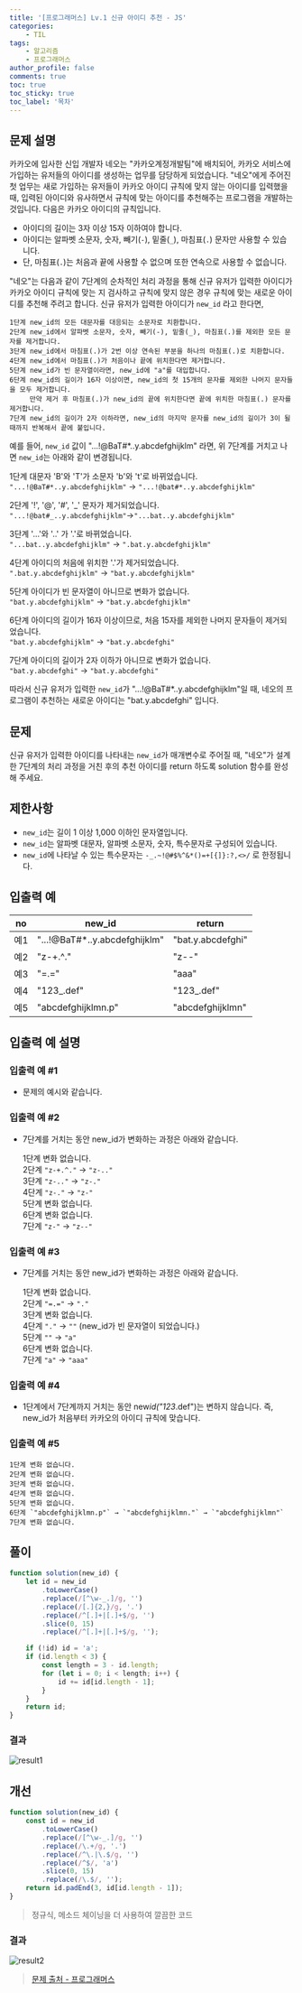 ```yaml
---
title: '[프로그래머스] Lv.1 신규 아이디 추천 - JS'
categories:
    - TIL
tags:
    - 알고리즘
    - 프로그래머스
author_profile: false
comments: true
toc: true
toc_sticky: true
toc_label: '목차'
---
```


## 문제 설명

카카오에 입사한 신입 개발자 네오는 "카카오계정개발팀"에 배치되어, 카카오 서비스에 가입하는 유저들의 아이디를 생성하는 업무를 담당하게 되었습니다. "네오"에게 주어진 첫 업무는 새로 가입하는 유저들이 카카오 아이디 규칙에 맞지 않는 아이디를 입력했을 때, 입력된 아이디와 유사하면서 규칙에 맞는 아이디를 추천해주는 프로그램을 개발하는 것입니다.
다음은 카카오 아이디의 규칙입니다.

-   아이디의 길이는 3자 이상 15자 이하여야 합니다.
-   아이디는 알파벳 소문자, 숫자, 빼기(`-`), 밑줄(`_`), 마침표(`.`) 문자만 사용할 수 있습니다.
-   단, 마침표(`.`)는 처음과 끝에 사용할 수 없으며 또한 연속으로 사용할 수 없습니다.

"네오"는 다음과 같이 7단계의 순차적인 처리 과정을 통해 신규 유저가 입력한 아이디가 카카오 아이디 규칙에 맞는 지 검사하고 규칙에 맞지 않은 경우 규칙에 맞는 새로운 아이디를 추천해 주려고 합니다.
신규 유저가 입력한 아이디가 `new_id` 라고 한다면,

```
1단계 new_id의 모든 대문자를 대응되는 소문자로 치환합니다.
2단계 new_id에서 알파벳 소문자, 숫자, 빼기(-), 밑줄(_), 마침표(.)를 제외한 모든 문자를 제거합니다.
3단계 new_id에서 마침표(.)가 2번 이상 연속된 부분을 하나의 마침표(.)로 치환합니다.
4단계 new_id에서 마침표(.)가 처음이나 끝에 위치한다면 제거합니다.
5단계 new_id가 빈 문자열이라면, new_id에 "a"를 대입합니다.
6단계 new_id의 길이가 16자 이상이면, new_id의 첫 15개의 문자를 제외한 나머지 문자들을 모두 제거합니다.
     만약 제거 후 마침표(.)가 new_id의 끝에 위치한다면 끝에 위치한 마침표(.) 문자를 제거합니다.
7단계 new_id의 길이가 2자 이하라면, new_id의 마지막 문자를 new_id의 길이가 3이 될 때까지 반복해서 끝에 붙입니다.
```

예를 들어, `new_id` 값이 "...!@BaT#\*..y.abcdefghijklm" 라면, 위 7단계를 거치고 나면 `new_id`는 아래와 같이 변경됩니다.

1단계 대문자 'B'와 'T'가 소문자 'b'와 't'로 바뀌었습니다.  
`"...!@BaT#*..y.abcdefghijklm"` → `"...!@bat#*..y.abcdefghijklm"`

2단계 '!', '@', '#', '_' 문자가 제거되었습니다.  
`"...!@bat#_..y.abcdefghijklm"`→`"...bat..y.abcdefghijklm"`

3단계 '...'와 '..' 가 '.'로 바뀌었습니다.  
`"...bat..y.abcdefghijklm"` → `".bat.y.abcdefghijklm"`

4단계 아이디의 처음에 위치한 '.'가 제거되었습니다.  
`".bat.y.abcdefghijklm"` → `"bat.y.abcdefghijklm"`

5단계 아이디가 빈 문자열이 아니므로 변화가 없습니다.  
`"bat.y.abcdefghijklm"` → `"bat.y.abcdefghijklm"`

6단계 아이디의 길이가 16자 이상이므로, 처음 15자를 제외한 나머지 문자들이 제거되었습니다.  
`"bat.y.abcdefghijklm"` → `"bat.y.abcdefghi"`

7단계 아이디의 길이가 2자 이하가 아니므로 변화가 없습니다.  
`"bat.y.abcdefghi"` → `"bat.y.abcdefghi"`

따라서 신규 유저가 입력한 `new_id`가 "...!@BaT#\*..y.abcdefghijklm"일 때, 네오의 프로그램이 추천하는 새로운 아이디는 "bat.y.abcdefghi" 입니다.

## 문제

신규 유저가 입력한 아이디를 나타내는 `new_id`가 매개변수로 주어질 때, "네오"가 설계한 7단계의 처리 과정을 거친 후의 추천 아이디를 return 하도록 solution 함수를 완성해 주세요.

## 제한사항

-   `new_id`는 길이 1 이상 1,000 이하인 문자열입니다.
-   `new_id`는 알파벳 대문자, 알파벳 소문자, 숫자, 특수문자로 구성되어 있습니다.
-   `new_id`에 나타날 수 있는 특수문자는 `-_.~!@#$%^&*()=+[{]}:?,<>/` 로 한정됩니다.

## 입출력 예

| no  | new_id                         | return            |
| --- | ------------------------------ | ----------------- |
| 예1 | "...!@BaT#\*..y.abcdefghijklm" | "bat.y.abcdefghi" |
| 예2 | "z-+.^."                       | "z--"             |
| 예3 | "=.="                          | "aaa"             |
| 예4 | "123\_.def"                    | "123\_.def"       |
| 예5 | "abcdefghijklmn.p"             | "abcdefghijklmn"  |

## 입출력 예 설명

### 입출력 예 #1

-   문제의 예시와 같습니다.

### 입출력 예 #2

-   7단계를 거치는 동안 new_id가 변화하는 과정은 아래와 같습니다.

    1단계 변화 없습니다.  
     2단계 `"z-+.^."` → `"z-.."`  
     3단계 `"z-.."` → `"z-."`  
     4단계 `"z-."` → `"z-"`  
     5단계 변화 없습니다.  
     6단계 변화 없습니다.  
     7단계 `"z-"` → `"z--"`

### 입출력 예 #3

-   7단계를 거치는 동안 new_id가 변화하는 과정은 아래와 같습니다.

    1단계 변화 없습니다.  
     2단계 `"=.="` → `"."`  
     3단계 변화 없습니다.  
     4단계 `"."` → `""` (new_id가 빈 문자열이 되었습니다.)  
     5단계 `""` → `"a"`  
     6단계 변화 없습니다.  
     7단계 `"a"` → `"aaa"`

### 입출력 예 #4

-   1단계에서 7단계까지 거치는 동안 new*id("123*.def")는 변하지 않습니다. 즉, new_id가 처음부터 카카오의 아이디 규칙에 맞습니다.

### 입출력 예 #5

    1단계 변화 없습니다.
    2단계 변화 없습니다.
    3단계 변화 없습니다.
    4단계 변화 없습니다.
    5단계 변화 없습니다.
    6단계 `"abcdefghijklmn.p"` → `"abcdefghijklmn."` → `"abcdefghijklmn"`
    7단계 변화 없습니다.

## 풀이

```javascript
function solution(new_id) {
    let id = new_id
        .toLowerCase()
        .replace(/[^\w-_.]/g, '')
        .replace(/[.]{2,}/g, '.')
        .replace(/^[.]+|[.]+$/g, '')
        .slice(0, 15)
        .replace(/^[.]+|[.]+$/g, '');

    if (!id) id = 'a';
    if (id.length < 3) {
        const length = 3 - id.length;
        for (let i = 0; i < length; i++) {
            id += id[id.length - 1];
        }
    }
    return id;
}
```

### 결과

![result1](/assets/images/2023/09/18/algorithm-71-result1.png)

## 개선

```javascript
function solution(new_id) {
    const id = new_id
        .toLowerCase()
        .replace(/[^\w-_.]/g, '')
        .replace(/\.+/g, '.')
        .replace(/^\.|\.$/g, '')
        .replace(/^$/, 'a')
        .slice(0, 15)
        .replace(/\.$/, '');
    return id.padEnd(3, id[id.length - 1]);
}
```

> 정규식, 메소드 체이닝을 더 사용하여 깔끔한 코드

### 결과

![result2](/assets/images/2023/09/18/algorithm-71-result2.png)

> [문제 출처 - 프로그래머스](https://school.programmers.co.kr/learn/courses/30/lessons/72410)

